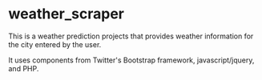 # weather_scraper
This is a weather prediction projects that provides weather information for the city entered by the user. 

It uses components from Twitter's Bootstrap framework, javascript/jquery, and PHP. 
